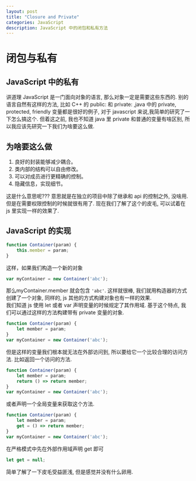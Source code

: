 ```yaml
---
layout: post
title: "Closure and Private"
categories: JavaScript
description: JavaScript 中的闭包和私有方法
---
```


# 闭包与私有

## JavaScript 中的私有

讲道理 JavaScript 是一门面向对象的语言, 那么对象一定是需要这些东西的. 别的语言自然有这样的方法, 比如 C++ 的 public: 和 private: ,java 中的 private, protected, friendly 变量都是很好的例子, 对于 javascript 来说,我简单的研究了一下怎么搞这个. 但着这之前, 我也不知道 java 里 private 和普通的变量有啥区别, 所以我应该先研究一下我们为啥要这么做.

## 为啥要这么做

1.  良好的封装能够减少耦合。
2.  类内部的结构可以自由修改。
3.  可以对成员进行更精确的控制。
4.  隐藏信息，实现细节。

这是什么意思呢??? 意思就是在独立的项目中除了继承和 api 的控制之外, 没啥用. 但是在需要权限控制的时候就很有用了. 现在我们了解了这个的皮毛, 可以试着在 js 里实现一样的效果了.

## JavaScript 的实现

```javascript
function Container(param) {
    this.member = param;
}
```

这样，如果我们构造一个新的对象

```javascript
var myContainer = new Container('abc');
```

那么myContainer.member 就会包含 `'abc'`. 这样就很棒, 我们就用构造器的方式创建了一个对象, 同样的, js 其他的方式构建对象也有一样的效果.  
我们知道 js 使用 let 或者 var 声明变量的时候规定了其作用域. 基于这个特点, 我们可以通过这样的方法构建带有 private 变量的对象.

```javascript
function Container(param) {
    let member = param;
} 
var myContainer = new Container('abc');
```

但是这样的变量我们根本就无法在外部访问到, 所以要给它一个比较合理的访问方法. 比如返回一个访问的方法.

```javascript
function Container(param) {
    let member = param;
    return () => return member;
} 
var myContainer = new Container('abc');
```

或者声明一个全局变量来获取这个方法.

```javascript
function Container(param) {
    let member = param;
    get = () => return member;
} 
var myContainer = new Container('abc');
```

在严格模式中先在外部作用域声明 get 即可

```javascript
let get = null;
```

简单了解了一下皮毛受益匪浅, 但是感觉并没有什么卵用.
